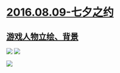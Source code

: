 # [2016.08.09-七夕之约](http://www.bilibili.com/html/activity-qixi2016.html)
## [游戏人物立绘、背景](2016/20160809-2.md)
![](https://bilicoverimg.github.io/2016/2016.08.09-七夕之约.jpg)
![](https://bilicoverimg.github.io/2016/2016.08.09-七夕之约%28平板截图%29.jpg)

![](https://bilicover2016.github.io/2016.08.09.jpg)
